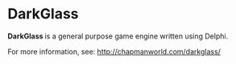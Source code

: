 # DarkGlass

<p> <strong> DarkGlass </strong> is a general purpose game engine written using Delphi. </p>

For more information, see: http://chapmanworld.com/darkglass/
